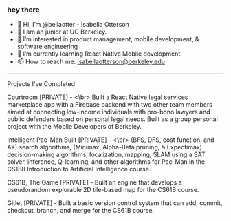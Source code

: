 <h3>
  hey there
</h3>

- 👋 Hi, I’m @bellaotter - Isabella Otterson
- 💞️ I am an junior at UC Berkeley.
- 👀 I’m interested in product management, mobile development, & software engineering
- 🌱 I’m currently learning React Native Mobile development.
- 📫 How to reach me: isabellaotterson@berkeley.edu

---
Projects I've Completed 

Courtroom [PRIVATE] - <\br>
Built a React Native legal services marketplace app with a Firebase backend with two other team members aimed at connecting low-income individuals with pro-bono lawyers and public defenders based on personal legal needs. Built as a group personal project with the Mobile Developers of Berkeley.

Intelligent Pac-Man Built [PRIVATE] - <\br>
(BFS, DFS, cost function, and A*) search algorithms, (Minimax, Alpha-Beta pruning, & Expectimax) decision-making algorithms, localization, mapping, SLAM using a SAT solver, inference, Q-learning, and other algorithms for Pac-Man in the CS188 Introduction to Artificial Intelligence course.

CS61B, The Game [PRIVATE] - 
Built an engine that develops a pseudorandom explorable 2D tile-based map for the CS61B course.

Gitlet [PRIVATE] - 
Built a basic version control system that can add, commit, checkout, branch, and merge for the CS61B course.


